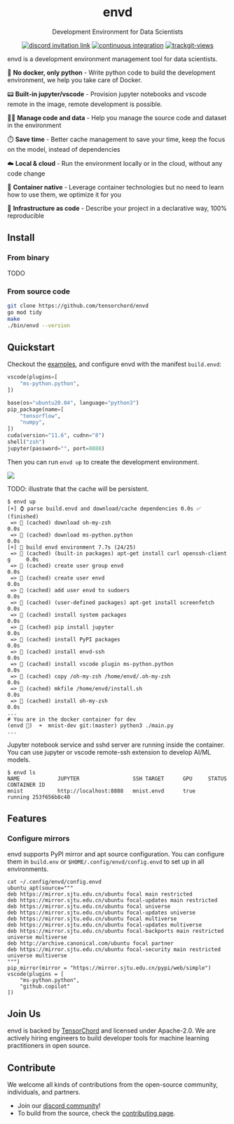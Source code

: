 <div align="center">
<h1>envd</h1>
<p>Development Environment for Data Scientists</p>
</div>

<p align=center>
<a href="https://discord.gg/KqswhpVgdU"><img alt="discord invitation link" src="https://img.shields.io/discord/974584200327991326?label=discord&style=social"></a>
<a href="https://github.com/tensorchord/envd/actions/workflows/CI.yml"><img alt="continuous integration" src="https://github.com/tensorchord/envd/actions/workflows/CI.yml/badge.svg"></a>
<a href="https://trackgit.com"><img src="https://us-central1-trackgit-analytics.cloudfunctions.net/token/ping/l3ldvdaswvnjpty9u7l3" alt="trackgit-views" /></a>
</p>

envd is a development environment management tool for data scientists.

:snake:  **No docker, only python** - Write python code to build the development environment, we help you take care of Docker.

:pager: **Built-in jupyter/vscode** - Provision jupyter notebooks and vscode remote in the image, remote development is possible.

:man_technologist: **Manage code and data** - Help you manage the source code and dataset in the environment

:stopwatch: **Save time** - Better cache management to save your time, keep the focus on the model, instead of dependencies

☁️ **Local & cloud** - Run the environment locally or in the cloud, without any code change

:whale: **Container native** - Leverage container technologies but no need to learn how to use them, we optimize it for you

🤟  **Infrastructure as code** - Describe your project in a declarative way, 100% reproducible

## Install

### From binary

TODO

### From source code

```bash
git clone https://github.com/tensorchord/envd
go mod tidy
make
./bin/envd --version
```

## Quickstart

Checkout the [examples](./examples/mnist), and configure envd with the manifest `build.envd`:

```python
vscode(plugins=[
    "ms-python.python",
])

base(os="ubuntu20.04", language="python3")
pip_package(name=[
    "tensorflow",
    "numpy",
])
cuda(version="11.6", cudnn="8")
shell("zsh")
jupyter(password="", port=8888)
```

Then you can run `envd up` to create the development environment.

<a href="https://asciinema.org/a/498012" target="_blank"><img src="https://asciinema.org/a/498012.svg" /></a>

TODO: illustrate that the cache will be persistent.

```
$ envd up
[+] ⌚ parse build.envd and download/cache dependencies 0.0s ✅ (finished)        
 => 💽 (cached) download oh-my-zsh                                            0.0s
 => 💽 (cached) download ms-python.python                                     0.0s
[+] 🐋 build envd environment 7.7s (24/25)                                        
 => 💽 (cached) (built-in packages) apt-get install curl openssh-client g     0.0s
 => 💽 (cached) create user group envd                                        0.0s
 => 💽 (cached) create user envd                                              0.0s
 => 💽 (cached) add user envd to sudoers                                      0.0s
 => 💽 (cached) (user-defined packages) apt-get install screenfetch           0.0s
 => 💽 (cached) install system packages                                       0.0s
 => 💽 (cached) pip install jupyter                                           0.0s
 => 💽 (cached) install PyPI packages                                         0.0s
 => 💽 (cached) install envd-ssh                                              0.0s
 => 💽 (cached) install vscode plugin ms-python.python                        0.0s
 => 💽 (cached) copy /oh-my-zsh /home/envd/.oh-my-zsh                         0.0s
 => 💽 (cached) mkfile /home/envd/install.sh                                  0.0s
 => 💽 (cached) install oh-my-zsh                                             0.0s
...
# You are in the docker container for dev
(envd 🐳)  ➜  mnist-dev git:(master) python3 ./main.py
...
```

Jupyter notebook service and sshd server are running inside the container. You can use jupyter or vscode remote-ssh extension to develop AI/ML models.

```
$ envd ls
NAME            JUPYTER                 SSH TARGET      GPU     STATUS  CONTAINER ID 
mnist           http://localhost:8888   mnist.envd      true    running 253f656b8c40
```

## Features

### Configure mirrors

envd supports PyPI mirror and apt source configuration. You can configure them in `build.env` or `$HOME/.config/envd/config.envd` to set up in all environments.

```text
cat ~/.config/envd/config.envd
ubuntu_apt(source="""
deb https://mirror.sjtu.edu.cn/ubuntu focal main restricted
deb https://mirror.sjtu.edu.cn/ubuntu focal-updates main restricted
deb https://mirror.sjtu.edu.cn/ubuntu focal universe
deb https://mirror.sjtu.edu.cn/ubuntu focal-updates universe
deb https://mirror.sjtu.edu.cn/ubuntu focal multiverse
deb https://mirror.sjtu.edu.cn/ubuntu focal-updates multiverse
deb https://mirror.sjtu.edu.cn/ubuntu focal-backports main restricted universe multiverse
deb http://archive.canonical.com/ubuntu focal partner
deb https://mirror.sjtu.edu.cn/ubuntu focal-security main restricted universe multiverse
""")
pip_mirror(mirror = "https://mirror.sjtu.edu.cn/pypi/web/simple")
vscode(plugins = [
    "ms-python.python",
    "github.copilot"
])
```

## Join Us

envd is backed by [TensorChord](https://github.com/tensorchord) and licensed under Apache-2.0. We are actively hiring engineers to build developer tools for machine learning practitioners in open source.

## Contribute

We welcome all kinds of contributions from the open-source community, individuals, and partners.

- Join our [discord community](https://discord.gg/KqswhpVgdU)! 
- To build from the source, check the [contributing page](./CONTRIBUTING.md).
